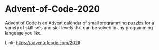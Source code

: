# Advent-of-Code-2020
Advent of Code is an Advent calendar of small programming puzzles for a variety of skill sets and skill levels that can be solved in any programming language you like.

Link: https://adventofcode.com/2020
